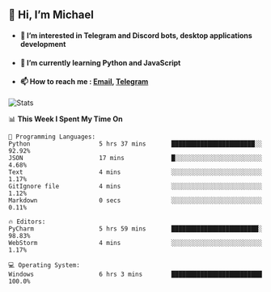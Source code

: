 ## 👋 Hi, I’m Michael
- #### 👀 I’m interested in Telegram and Discord bots, desktop applications development
- #### 🌱 I’m currently learning Python and JavaScript
- #### 📫 How to reach me : [Email](mailto:misha@kurapov.ru), [Telegram](https://t.me/mickr7)

![Stats](https://github-readme-stats.vercel.app/api?username=krpff&show_icons=true&theme=github_dark&hide_border=true&hide=issues&count_private=true&layout=compact)


<!--START_SECTION:waka-->
📊 **This Week I Spent My Time On** 

```text
💬 Programming Languages: 
Python                   5 hrs 37 mins       ███████████████████████░░   92.92% 
JSON                     17 mins             █░░░░░░░░░░░░░░░░░░░░░░░░   4.68% 
Text                     4 mins              ░░░░░░░░░░░░░░░░░░░░░░░░░   1.17% 
GitIgnore file           4 mins              ░░░░░░░░░░░░░░░░░░░░░░░░░   1.12% 
Markdown                 0 secs              ░░░░░░░░░░░░░░░░░░░░░░░░░   0.11%

🔥 Editors: 
PyCharm                  5 hrs 59 mins       ████████████████████████░   98.83% 
WebStorm                 4 mins              ░░░░░░░░░░░░░░░░░░░░░░░░░   1.17%

💻 Operating System: 
Windows                  6 hrs 3 mins        █████████████████████████   100.0%

```


<!--END_SECTION:waka-->
